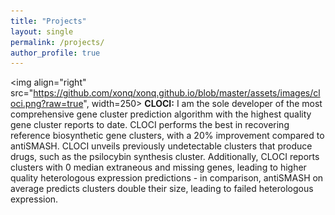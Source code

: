 ```yaml
---
title: "Projects"
layout: single
permalink: /projects/
author_profile: true
---
```


<img align="right" src="https://github.com/xonq/xonq.github.io/blob/master/assets/images/cloci.png?raw=true", width=250> 
<b>CLOCI:</b> I am the sole developer of the most comprehensive gene cluster
prediction algorithm with the highest quality gene cluster reports to date. CLOCI performs
the best in recovering reference biosynthetic gene clusters, with a 20%
improvement compared to antiSMASH. CLOCI unveils previously undetectable
clusters that produce drugs, such as the psilocybin synthesis cluster.
Additionally, CLOCI reports clusters with 0 median extraneous and missing
genes, leading to higher quality heterologous expression predictions - in
comparison, antiSMASH on average predicts clusters double their size, leading
to failed heterologous expression. 
